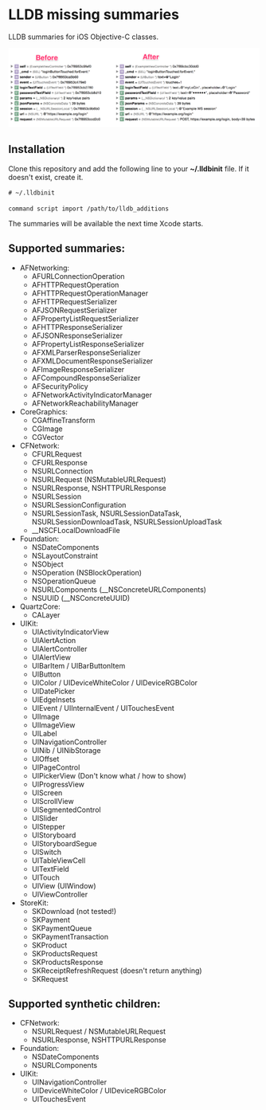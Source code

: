 LLDB missing summaries
======================

LLDB summaries for iOS Objective-C classes.

![Before / after](assets/before_after.png)

## Installation
Clone this repository and add the following line to your __~/.lldbinit__ file. If it doesn't exist, create it.

    # ~/.lldbinit

    command script import /path/to/lldb_additions

The summaries will be available the next time Xcode starts.

## Supported summaries:
- AFNetworking:
    - AFURLConnectionOperation
    - AFHTTPRequestOperation
    - AFHTTPRequestOperationManager
    - AFHTTPRequestSerializer
    - AFJSONRequestSerializer
    - AFPropertyListRequestSerializer
    - AFHTTPResponseSerializer
    - AFJSONResponseSerializer
    - AFPropertyListResponseSerializer
    - AFXMLParserResponseSerializer
    - AFXMLDocumentResponseSerializer
    - AFImageResponseSerializer
    - AFCompoundResponseSerializer
    - AFSecurityPolicy
    - AFNetworkActivityIndicatorManager
    - AFNetworkReachabilityManager
- CoreGraphics:
    - CGAffineTransform
    - CGImage
    - CGVector
- CFNetwork:
    - CFURLRequest
    - CFURLResponse
    - NSURLConnection
    - NSURLRequest (NSMutableURLRequest)
    - NSURLResponse, NSHTTPURLResponse
    - NSURLSession
    - NSURLSessionConfiguration
    - NSURLSessionTask, NSURLSessionDataTask, NSURLSessionDownloadTask, NSURLSessionUploadTask
    - \_\_NSCFLocalDownloadFile
- Foundation:
    - NSDateComponents
    - NSLayoutConstraint
    - NSObject
    - NSOperation (NSBlockOperation)
    - NSOperationQueue
    - NSURLComponents (\_\_NSConcreteURLComponents)
    - NSUUID (\_\_NSConcreteUUID)
- QuartzCore:
    - CALayer
- UIKit:
    - UIActivityIndicatorView
    - UIAlertAction
    - UIAlertController
    - UIAlertView
    - UIBarItem / UIBarButtonItem
    - UIButton
    - UIColor / UIDeviceWhiteColor / UIDeviceRGBColor
    - UIDatePicker
    - UIEdgeInsets
    - UIEvent / UIInternalEvent / UITouchesEvent
    - UIImage
    - UIImageView
    - UILabel
    - UINavigationController
    - UINib / UINibStorage
    - UIOffset
    - UIPageControl
    - UIPickerView (Don't know what / how to show)
    - UIProgressView
    - UIScreen
    - UIScrollView
    - UISegmentedControl
    - UISlider
    - UIStepper
    - UIStoryboard
    - UIStoryboardSegue
    - UISwitch
    - UITableViewCell
    - UITextField
    - UITouch
    - UIView (UIWindow)
    - UIViewController
- StoreKit:
    - SKDownload (not tested!)
    - SKPayment
    - SKPaymentQueue
    - SKPaymentTransaction
    - SKProduct
    - SKProductsRequest
    - SKProductsResponse
    - SKReceiptRefreshRequest (doesn't return anything)
    - SKRequest

## Supported synthetic children:
- CFNetwork:
    - NSURLRequest / NSMutableURLRequest
    - NSURLResponse, NSHTTPURLResponse
- Foundation:
    - NSDateComponents
    - NSURLComponents
- UIKit:
    - UINavigationController
    - UIDeviceWhiteColor / UIDeviceRGBColor
    - UITouchesEvent
